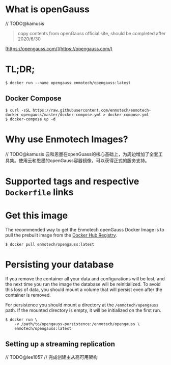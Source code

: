 # What is openGauss
// TODO@kamusis
> copy contents from openGauss official site, should be completed after 2020/6/30

[https://opengauss.com/](https://opengauss.com/)

# TL;DR;

```console
$ docker run --name opengauss enmotech/opengauss:latest
```

## Docker Compose

```console
$ curl -sSL https://raw.githubusercontent.com/enmotech/enmotech-docker-opengauss/master/docker-compose.yml > docker-compose.yml
$ docker-compose up -d
```

# Why use Enmotech Images?
// TODO@kamusis
云和恩墨在openGuass的核心基础上，为周边增加了全套工具集。使用云和恩墨的openGauss容器镜像，可以获得正式的服务支持。

# Supported tags and respective `Dockerfile` links

# Get this image

The recommended way to get the Enmotech openGauss Docker Image is to pull the prebuilt image from the [Docker Hub Registry](https://hub.docker.com/r/enmotech/opengauss).

```console
$ docker pull enmotech/opengauss:latest
```

# Persisting your database

If you remove the container all your data and configurations will be lost, and the next time you run the image the database will be reinitialized. To avoid this loss of data, you should mount a volume that will persist even after the container is removed.

For persistence you should mount a directory at the `/enmotech/opengauss` path. If the mounted directory is empty, it will be initialized on the first run.

```console
$ docker run \
    -v /path/to/opengauss-persistence:/enmotech/opengauss \
    enmotech/opengauss:latest
```

## Setting up a streaming replication
// TODO@lee1057
// 完成创建主从高可用架构
